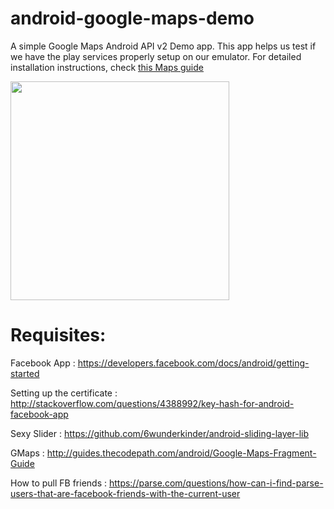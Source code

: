 android-google-maps-demo
========================

A simple Google Maps Android API v2 Demo app. This app helps us test if we have the play services properly setup on our emulator. For detailed installation instructions, check [this Maps guide](https://github.com/thecodepath/android_guides/wiki/Google-Maps-Fragment-Guide)

<img src="http://i.imgur.com/3KFfS9G.png" width="350" />

Requisites:
===========
Facebook App : https://developers.facebook.com/docs/android/getting-started

Setting up the certificate : http://stackoverflow.com/questions/4388992/key-hash-for-android-facebook-app

Sexy Slider : https://github.com/6wunderkinder/android-sliding-layer-lib

GMaps : http://guides.thecodepath.com/android/Google-Maps-Fragment-Guide

How to pull FB friends : https://parse.com/questions/how-can-i-find-parse-users-that-are-facebook-friends-with-the-current-user


